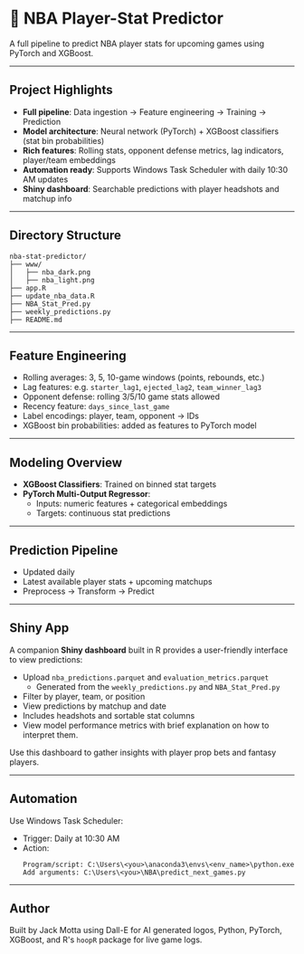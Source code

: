 # 🏀 NBA Player-Stat Predictor

A full pipeline to predict NBA player stats for upcoming games using PyTorch and XGBoost.

---

## Project Highlights

- **Full pipeline**: Data ingestion → Feature engineering → Training → Prediction
- **Model architecture**: Neural network (PyTorch) + XGBoost classifiers (stat bin probabilities)
- **Rich features**: Rolling stats, opponent defense metrics, lag indicators, player/team embeddings
- **Automation ready**: Supports Windows Task Scheduler with daily 10:30 AM updates
- **Shiny dashboard**: Searchable predictions with player headshots and matchup info

---

## Directory Structure

```
nba-stat-predictor/
├── www/
│   ├── nba_dark.png
│   ├── nba_light.png
├── app.R
├── update_nba_data.R
├── NBA_Stat_Pred.py
├── weekly_predictions.py
├── README.md
```

---

## Feature Engineering

- Rolling averages: 3, 5, 10-game windows (points, rebounds, etc.)
- Lag features: e.g. `starter_lag1`, `ejected_lag2`, `team_winner_lag3`
- Opponent defense: rolling 3/5/10 game stats allowed
- Recency feature: `days_since_last_game`
- Label encodings: player, team, opponent → IDs
- XGBoost bin probabilities: added as features to PyTorch model

---

## Modeling Overview

- **XGBoost Classifiers**: Trained on binned stat targets
- **PyTorch Multi-Output Regressor**:
  - Inputs: numeric features + categorical embeddings
  - Targets: continuous stat predictions

---

## Prediction Pipeline

- Updated daily
- Latest available player stats + upcoming matchups
- Preprocess → Transform → Predict

---

## Shiny App

A companion **Shiny dashboard** built in R provides a user-friendly interface to view predictions:

- Upload `nba_predictions.parquet` and `evaluation_metrics.parquet`
  - Generated from the `weekly_predictions.py` and `NBA_Stat_Pred.py`
- Filter by player, team, or position
- View predictions by matchup and date
- Includes headshots and sortable stat columns
- View model performance metrics with brief explanation on how to interpret them.

Use this dashboard to gather insights with player prop bets and fantasy players.

---

## Automation

Use Windows Task Scheduler:

- Trigger: Daily at 10:30 AM
- Action:
  ```
  Program/script: C:\Users\<you>\anaconda3\envs\<env_name>\python.exe
  Add arguments: C:\Users\<you>\NBA\predict_next_games.py
  ```

---

## Author

Built by Jack Motta using Dall-E for AI generated logos, Python, PyTorch, XGBoost, and R's `hoopR` package for live game logs.
